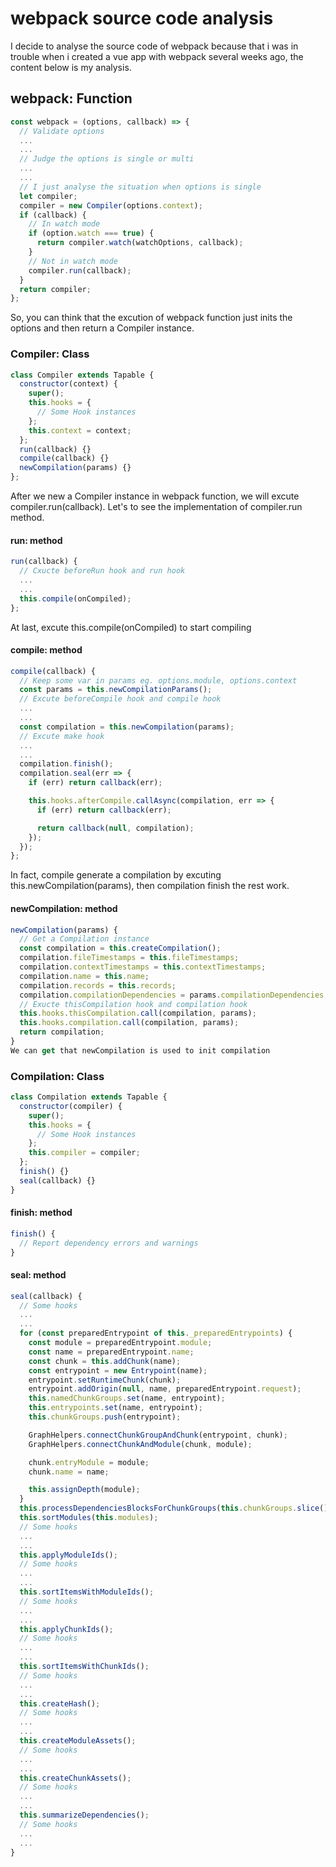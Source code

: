 # webpack source code analysis

I decide to analyse the source code of webpack because that i was in trouble when i created a vue app with webpack several weeks ago, the content below is my analysis.

## webpack: Function

```js
const webpack = (options, callback) => {
  // Validate options
  ...
  ...
  // Judge the options is single or multi
  ...
  ...
  // I just analyse the situation when options is single 
  let compiler;
  compiler = new Compiler(options.context);
  if (callback) {
    // In watch mode
    if (option.watch === true) {
      return compiler.watch(watchOptions, callback);
    }
    // Not in watch mode
    compiler.run(callback);
  }
  return compiler;
};
```
So, you can think that the excution of webpack function just inits the options and then return a Compiler instance.

### Compiler: Class

```js
class Compiler extends Tapable {
  constructor(context) {
    super();
    this.hooks = {
      // Some Hook instances
    };
    this.context = context;
  };
  run(callback) {}
  compile(callback) {}
  newCompilation(params) {}
};
```
After we new a Compiler instance in webpack function, we will excute compiler.run(callback). Let's to see the implementation of compiler.run method.
#### run: method

```js
run(callback) {
  // Cxucte beforeRun hook and run hook
  ...
  ...
  this.compile(onCompiled);
};
```
At last, excute this.compile(onCompiled) to start compiling
#### compile: method
```js
compile(callback) {
  // Keep some var in params eg. options.module, options.context
  const params = this.newCompilationParams();
  // Excute beforeCompile hook and compile hook
  ...
  ...
  const compilation = this.newCompilation(params);
  // Excute make hook
  ...
  ...
  compilation.finish();
  compilation.seal(err => {
    if (err) return callback(err);

    this.hooks.afterCompile.callAsync(compilation, err => {
      if (err) return callback(err);

      return callback(null, compilation);
    });
  });
};
```
In fact, compile generate a compilation by excuting this.newCompilation(params), then compilation finish the rest work.
#### newCompilation: method
```js
newCompilation(params) {
  // Get a Compilation instance
  const compilation = this.createCompilation();
  compilation.fileTimestamps = this.fileTimestamps;
  compilation.contextTimestamps = this.contextTimestamps;
  compilation.name = this.name;
  compilation.records = this.records;
  compilation.compilationDependencies = params.compilationDependencies;
  // Exucte thisCompilation hook and compilation hook
  this.hooks.thisCompilation.call(compilation, params);
  this.hooks.compilation.call(compilation, params);
  return compilation;
}
We can get that newCompilation is used to init compilation
```
### Compilation: Class
```js
class Compilation extends Tapable {
  constructor(compiler) {
    super();
    this.hooks = {
      // Some Hook instances
    };
    this.compiler = compiler;
  };
  finish() {}
  seal(callback) {}
}
```

#### finish: method
```js
finish() {
  // Report dependency errors and warnings
}
```

#### seal: method
```js
seal(callback) {
  // Some hooks
  ...
  ...
  for (const preparedEntrypoint of this._preparedEntrypoints) {
    const module = preparedEntrypoint.module;
    const name = preparedEntrypoint.name;
    const chunk = this.addChunk(name);
    const entrypoint = new Entrypoint(name);
    entrypoint.setRuntimeChunk(chunk);
    entrypoint.addOrigin(null, name, preparedEntrypoint.request);
    this.namedChunkGroups.set(name, entrypoint);
    this.entrypoints.set(name, entrypoint);
    this.chunkGroups.push(entrypoint);

    GraphHelpers.connectChunkGroupAndChunk(entrypoint, chunk);
    GraphHelpers.connectChunkAndModule(chunk, module);

    chunk.entryModule = module;
    chunk.name = name;

    this.assignDepth(module);
  }
  this.processDependenciesBlocksForChunkGroups(this.chunkGroups.slice());
  this.sortModules(this.modules);
  // Some hooks
  ...
  ...
  this.applyModuleIds();
  // Some hooks
  ...
  ...
  this.sortItemsWithModuleIds();
  // Some hooks
  ...
  ...
  this.applyChunkIds();
  // Some hooks
  ...
  ...
  this.sortItemsWithChunkIds();
  // Some hooks
  ...
  ...
  this.createHash();
  // Some hooks
  ...
  ...
  this.createModuleAssets();
  // Some hooks
  ...
  ...
  this.createChunkAssets();
  // Some hooks
  ...
  ...
  this.summarizeDependencies();
  // Some hooks
  ...
  ...
}
```
